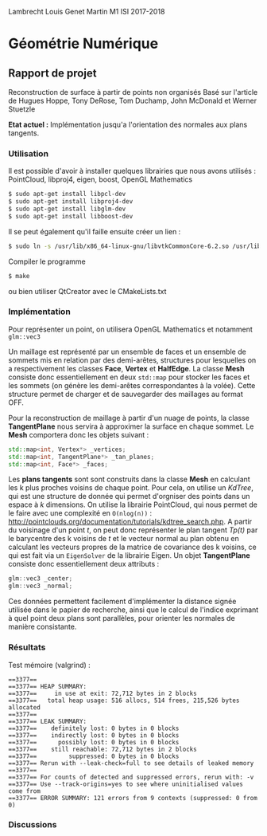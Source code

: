 Lambrecht Louis
Genet Martin
 M1 ISI 2017-2018
 
# Géométrie Numérique

## Rapport de projet

Reconstruction de surface à partir de points non organisés
Basé sur l'article de Hugues Hoppe, Tony DeRose, Tom Duchamp, John McDonald et Werner Stuetzle

**Etat actuel :** Implémentation jusqu'a l'orientation des normales aux plans tangents.

### Utilisation

Il est possible d'avoir à installer quelques librairies que nous avons utilisés :
PointCloud, libproj4, eigen, boost, OpenGL Mathematics
```sh
$ sudo apt-get install libpcl-dev
$ sudo apt-get install libproj4-dev
$ sudo apt-get install libglm-dev
$ sudo apt-get install libboost-dev
```

Il se peut également qu'il faille ensuite créer un lien :
```sh
$ sudo ln -s /usr/lib/x86_64-linux-gnu/libvtkCommonCore-6.2.so /usr/lib/libvtkproj4.so
```

Compiler le programme
```sh
$ make
```

ou bien utiliser QtCreator avec le CMakeLists.txt

### Implémentation

Pour représenter un point, on utilisera OpenGL Mathematics et notamment ```glm::vec3```

Un maillage est représenté par un ensemble de faces et un ensemble de sommets mis en relation par des demi-arêtes, structures pour lesquelles on a respectivement les classes **Face**, **Vertex** et **HalfEdge**. La classe **Mesh** consiste donc essentiellement en deux ``` std::map ``` pour stocker les faces et les sommets (on génère les demi-arêtes correspondantes à la volée). Cette structure permet de charger et de sauvegarder des maillages au format OFF.

Pour la reconstruction de maillage à partir d'un nuage de points, la classe  **TangentPlane** nous servira à approximer la surface en chaque sommet. Le **Mesh** comportera donc les objets suivant : 
```cpp
std::map<int, Vertex*> _vertices;
std::map<int, TangentPlane*> _tan_planes;
std::map<int, Face*> _faces;
``` 
Les **plans tangents** sont sont construits dans la classe **Mesh** en calculant les k plus proches voisins de chaque point. Pour cela, on utilise un *KdTree*, qui est une structure de donnée qui permet d'orgniser des points dans un espace à *k* dimensions. On utilise la librairie PointCloud, qui nous permet de le faire avec une complexité en ```O(nlog(n))``` : http://pointclouds.org/documentation/tutorials/kdtree_search.php. A partir du voisinage d'un point *t*, on peut donc représenter le plan tangent *Tp(t)* par le barycentre des k voisins de *t* et le vecteur normal au plan obtenu en calculant les vecteurs propres de la matrice de covariance des k voisins, ce qui est fait via un ```EigenSolver``` de la librairie Eigen. Un objet **TangentPlane** consiste donc essentiellement deux attributs :
```cpp
glm::vec3 _center;
glm::vec3 _normal;
``` 

Ces données permettent facilement d'implémenter la distance signée utilisée dans le papier de recherche, ainsi que le calcul de l'indice exprimant à quel point deux plans sont parallèles, pour orienter les normales de manière consistante.

### Résultats

Test mémoire (valgrind) :
```
==3377== 
==3377== HEAP SUMMARY:
==3377==     in use at exit: 72,712 bytes in 2 blocks
==3377==   total heap usage: 516 allocs, 514 frees, 215,526 bytes allocated
==3377== 
==3377== LEAK SUMMARY:
==3377==    definitely lost: 0 bytes in 0 blocks
==3377==    indirectly lost: 0 bytes in 0 blocks
==3377==      possibly lost: 0 bytes in 0 blocks
==3377==    still reachable: 72,712 bytes in 2 blocks
==3377==         suppressed: 0 bytes in 0 blocks
==3377== Rerun with --leak-check=full to see details of leaked memory
==3377== 
==3377== For counts of detected and suppressed errors, rerun with: -v
==3377== Use --track-origins=yes to see where uninitialised values come from
==3377== ERROR SUMMARY: 121 errors from 9 contexts (suppressed: 0 from 0)
```

### Discussions
